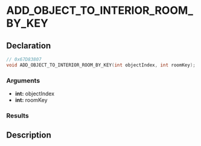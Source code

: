# ADD_OBJECT_TO_INTERIOR_ROOM_BY_KEY

## Declaration
```cpp
// 0x67D83807
void ADD_OBJECT_TO_INTERIOR_ROOM_BY_KEY(int objectIndex, int roomKey);
```

### Arguments
- **int:** objectIndex
- **int:** roomKey

### Results

## Description
